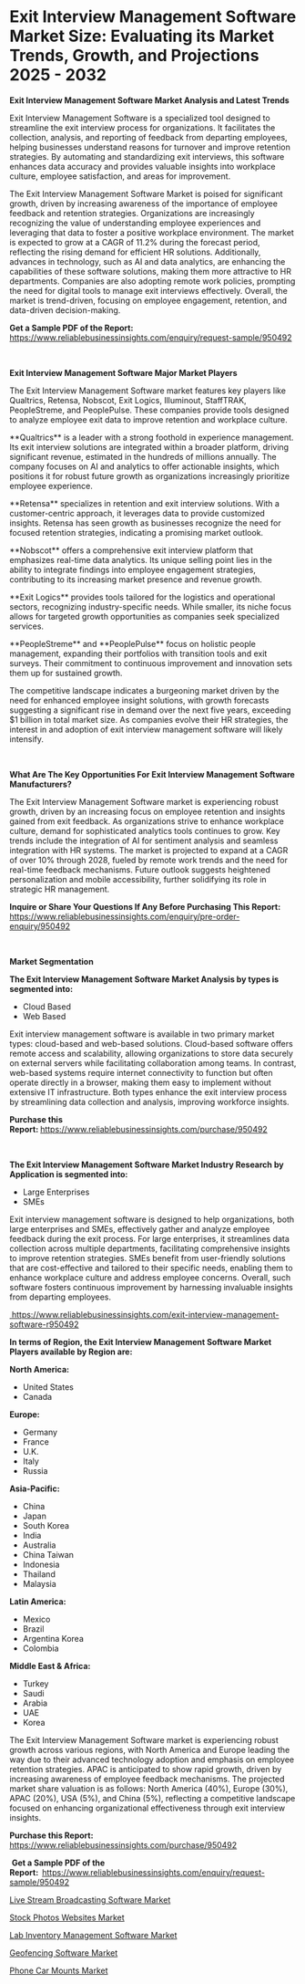 <p><h1>Exit Interview Management Software Market Size: Evaluating its Market Trends, Growth, and Projections 2025 - 2032</h1></p><p><strong>Exit Interview Management Software Market Analysis and Latest Trends</strong></p>
<p><p>Exit Interview Management Software is a specialized tool designed to streamline the exit interview process for organizations. It facilitates the collection, analysis, and reporting of feedback from departing employees, helping businesses understand reasons for turnover and improve retention strategies. By automating and standardizing exit interviews, this software enhances data accuracy and provides valuable insights into workplace culture, employee satisfaction, and areas for improvement.</p><p>The Exit Interview Management Software Market is poised for significant growth, driven by increasing awareness of the importance of employee feedback and retention strategies. Organizations are increasingly recognizing the value of understanding employee experiences and leveraging that data to foster a positive workplace environment. The market is expected to grow at a CAGR of 11.2% during the forecast period, reflecting the rising demand for efficient HR solutions. Additionally, advances in technology, such as AI and data analytics, are enhancing the capabilities of these software solutions, making them more attractive to HR departments. Companies are also adopting remote work policies, prompting the need for digital tools to manage exit interviews effectively. Overall, the market is trend-driven, focusing on employee engagement, retention, and data-driven decision-making.</p></p>
<p><strong>Get a Sample PDF of the Report:&nbsp;</strong> <a href="https://www.reliablebusinessinsights.com/enquiry/request-sample/950492?utm_campaign=1138&utm_medium=2&utm_source=Github&utm_content=ia&utm_term=06032025&utm_id=exit-interview-management-software">https://www.reliablebusinessinsights.com/enquiry/request-sample/950492</a></p>
<p>&nbsp;</p>
<p><strong>Exit Interview Management Software Major Market Players</strong></p>
<p><p>The Exit Interview Management Software market features key players like Qualtrics, Retensa, Nobscot, Exit Logics, Illuminout, StaffTRAK, PeopleStreme, and PeoplePulse. These companies provide tools designed to analyze employee exit data to improve retention and workplace culture.</p><p>**Qualtrics** is a leader with a strong foothold in experience management. Its exit interview solutions are integrated within a broader platform, driving significant revenue, estimated in the hundreds of millions annually. The company focuses on AI and analytics to offer actionable insights, which positions it for robust future growth as organizations increasingly prioritize employee experience.</p><p>**Retensa** specializes in retention and exit interview solutions. With a customer-centric approach, it leverages data to provide customized insights. Retensa has seen growth as businesses recognize the need for focused retention strategies, indicating a promising market outlook.</p><p>**Nobscot** offers a comprehensive exit interview platform that emphasizes real-time data analytics. Its unique selling point lies in the ability to integrate findings into employee engagement strategies, contributing to its increasing market presence and revenue growth.</p><p>**Exit Logics** provides tools tailored for the logistics and operational sectors, recognizing industry-specific needs. While smaller, its niche focus allows for targeted growth opportunities as companies seek specialized services.</p><p>**PeopleStreme** and **PeoplePulse** focus on holistic people management, expanding their portfolios with transition tools and exit surveys. Their commitment to continuous improvement and innovation sets them up for sustained growth.</p><p>The competitive landscape indicates a burgeoning market driven by the need for enhanced employee insight solutions, with growth forecasts suggesting a significant rise in demand over the next five years, exceeding $1 billion in total market size. As companies evolve their HR strategies, the interest in and adoption of exit interview management software will likely intensify.</p></p>
<p>&nbsp;</p>
<p><strong>What Are The Key Opportunities For Exit Interview Management Software Manufacturers?</strong></p>
<p><p>The Exit Interview Management Software market is experiencing robust growth, driven by an increasing focus on employee retention and insights gained from exit feedback. As organizations strive to enhance workplace culture, demand for sophisticated analytics tools continues to grow. Key trends include the integration of AI for sentiment analysis and seamless integration with HR systems. The market is projected to expand at a CAGR of over 10% through 2028, fueled by remote work trends and the need for real-time feedback mechanisms. Future outlook suggests heightened personalization and mobile accessibility, further solidifying its role in strategic HR management.</p></p>
<p><strong>Inquire or Share Your Questions If Any Before Purchasing This Report:</strong> <a href="https://www.reliablebusinessinsights.com/enquiry/pre-order-enquiry/950492?utm_campaign=1138&utm_medium=2&utm_source=Github&utm_content=ia&utm_term=06032025&utm_id=exit-interview-management-software">https://www.reliablebusinessinsights.com/enquiry/pre-order-enquiry/950492</a></p>
<p>&nbsp;</p>
<p><strong>Market Segmentation</strong></p>
<p><strong>The Exit Interview Management Software Market Analysis by types is segmented into:</strong></p>
<p><ul><li>Cloud Based</li><li>Web Based</li></ul></p>
<p><p>Exit interview management software is available in two primary market types: cloud-based and web-based solutions. Cloud-based software offers remote access and scalability, allowing organizations to store data securely on external servers while facilitating collaboration among teams. In contrast, web-based systems require internet connectivity to function but often operate directly in a browser, making them easy to implement without extensive IT infrastructure. Both types enhance the exit interview process by streamlining data collection and analysis, improving workforce insights.</p></p>
<p><strong>Purchase this Report:&nbsp;</strong><a href="https://www.reliablebusinessinsights.com/purchase/950492?utm_campaign=1138&utm_medium=2&utm_source=Github&utm_content=ia&utm_term=06032025&utm_id=exit-interview-management-software">https://www.reliablebusinessinsights.com/purchase/950492</a></p>
<p>&nbsp;</p>
<p><strong>The Exit Interview Management Software Market Industry Research by Application is segmented into:</strong></p>
<p><ul><li>Large Enterprises</li><li>SMEs</li></ul></p>
<p><p>Exit interview management software is designed to help organizations, both large enterprises and SMEs, effectively gather and analyze employee feedback during the exit process. For large enterprises, it streamlines data collection across multiple departments, facilitating comprehensive insights to improve retention strategies. SMEs benefit from user-friendly solutions that are cost-effective and tailored to their specific needs, enabling them to enhance workplace culture and address employee concerns. Overall, such software fosters continuous improvement by harnessing invaluable insights from departing employees.</p></p>
<p><a href="https://www.reliablebusinessinsights.com/exit-interview-management-software-r950492?utm_campaign=1138&utm_medium=2&utm_source=Github&utm_content=ia&utm_term=06032025&utm_id=exit-interview-management-software">&nbsp;https://www.reliablebusinessinsights.com/exit-interview-management-software-r950492</a></p>
<p><strong>In terms of Region, the Exit Interview Management Software Market Players available by Region are:</strong></p>
<p>
    <p> <strong> North America: </strong>
        <ul>
            <li>United States</li>
            <li>Canada</li>
        </ul>
        </p> 
    <p> <strong> Europe: </strong>
        <ul>
            <li>Germany</li>
            <li>France</li>
            <li>U.K.</li>
            <li>Italy</li>
            <li>Russia</li>
        </ul>
        </p> 
    <p> <strong> Asia-Pacific: </strong>
        <ul>
            <li>China</li>
            <li>Japan</li>
            <li>South Korea</li>
            <li>India</li>
            <li>Australia</li>
            <li>China Taiwan</li>
            <li>Indonesia</li>
            <li>Thailand</li>
            <li>Malaysia</li>
        </ul>
        </p> 
    <p> <strong> Latin America: </strong>
        <ul>
            <li>Mexico</li>
            <li>Brazil</li>
            <li>Argentina Korea</li>
            <li>Colombia</li>
        </ul>
        </p> 
    <p> <strong> Middle East & Africa: </strong>
        <ul>
            <li>Turkey</li>
            <li>Saudi</li>
            <li>Arabia</li>
            <li>UAE</li>
            <li>Korea</li>
        </ul>
    </p>
    </p>
<p><p>The Exit Interview Management Software market is experiencing robust growth across various regions, with North America and Europe leading the way due to their advanced technology adoption and emphasis on employee retention strategies. APAC is anticipated to show rapid growth, driven by increasing awareness of employee feedback mechanisms. The projected market share valuation is as follows: North America (40%), Europe (30%), APAC (20%), USA (5%), and China (5%), reflecting a competitive landscape focused on enhancing organizational effectiveness through exit interview insights.</p></p>
<p><strong>Purchase this Report: </strong><a href="https://www.reliablebusinessinsights.com/purchase/950492?utm_campaign=1138&utm_medium=2&utm_source=Github&utm_content=ia&utm_term=06032025&utm_id=exit-interview-management-software">https://www.reliablebusinessinsights.com/purchase/950492</a></p>
<p>&nbsp;<strong>Get a Sample PDF of the Report:&nbsp;&nbsp;</strong><a href="https://www.reliablebusinessinsights.com/enquiry/request-sample/950492?utm_campaign=1138&utm_medium=2&utm_source=Github&utm_content=ia&utm_term=06032025&utm_id=exit-interview-management-software">https://www.reliablebusinessinsights.com/enquiry/request-sample/950492</a></p>
<p><strong></strong></p>
<p><p><a href="https://github.com/mehakmiamid1/Market-Research-Report-List-1/blob/main/live-stream-broadcasting-software-market.md?utm_campaign=1138&utm_medium=2&utm_source=Github&utm_content=ia&utm_term=06032025&utm_id=exit-interview-management-software">Live Stream Broadcasting Software Market</a></p><p><a href="https://github.com/jenevycachat/Market-Research-Report-List-1/blob/main/stock-photos-websites-market.md?utm_campaign=1138&utm_medium=2&utm_source=Github&utm_content=ia&utm_term=06032025&utm_id=exit-interview-management-software">Stock Photos Websites Market</a></p><p><a href="https://github.com/cobinaydin13/Market-Research-Report-List-1/blob/main/lab-inventory-management-software-market.md?utm_campaign=1138&utm_medium=2&utm_source=Github&utm_content=ia&utm_term=06032025&utm_id=exit-interview-management-software">Lab Inventory Management Software Market</a></p><p><a href="https://github.com/cachaskluwe/Market-Research-Report-List-1/blob/main/geofencing-software-market.md?utm_campaign=1138&utm_medium=2&utm_source=Github&utm_content=ia&utm_term=06032025&utm_id=exit-interview-management-software">Geofencing Software Market</a></p><p><a href="https://github.com/thanenegenqa/Market-Research-Report-List-1/blob/main/phone-car-mounts-market.md?utm_campaign=1138&utm_medium=2&utm_source=Github&utm_content=ia&utm_term=06032025&utm_id=exit-interview-management-software">Phone Car Mounts Market</a></p></p>